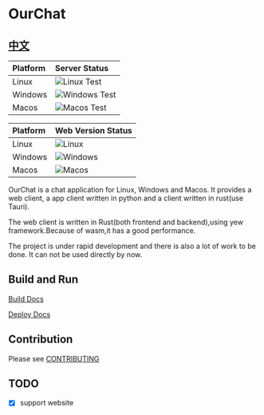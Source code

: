 # OurChat

## [中文](./README-zh.md)

| Platform | Server Status                                                                                          |
|:---------|:-------------------------------------------------------------------------------------------------------|
| Linux    | ![Linux Test](https://img.shields.io/github/actions/workflow/status/skyuoi/ourchat/rust_linux.yml)     |
| Windows  | ![Windows Test](https://img.shields.io/github/actions/workflow/status/skyuoi/ourchat/rust_windows.yml) |
| Macos    | ![Macos Test](https://img.shields.io/github/actions/workflow/status/skyuoi/ourchat/rust_macos.yml)     |

| Platform | Web Version Status                                                                               |
|:---------|:-------------------------------------------------------------------------------------------------|
| Linux    | ![Linux](https://img.shields.io/github/actions/workflow/status/skyuoi/ourchat/web_linux.yml)     |
| Windows  | ![Windows](https://img.shields.io/github/actions/workflow/status/skyuoi/ourchat/web_windows.yml) |
| Macos    | ![Macos](https://img.shields.io/github/actions/workflow/status/skyuoi/ourchat/web_macos.yml)     |

OurChat is a chat application for Linux, Windows and Macos. It provides a web client, a app client written in python and a client written in rust(use Tauri).

The web client is written in Rust(both frontend and backend),using yew framework.Because of wasm,it has a good performance.

The project is under rapid development and there is also a lot of work to be done. It can not be used directly by now.

## Build and Run

[Build Docs](docs/build.md)

[Deploy Docs](docs/deploy.md)

## Contribution

Please see [CONTRIBUTING](CONTRIBUTING.md)

## TODO

- [x] support website
